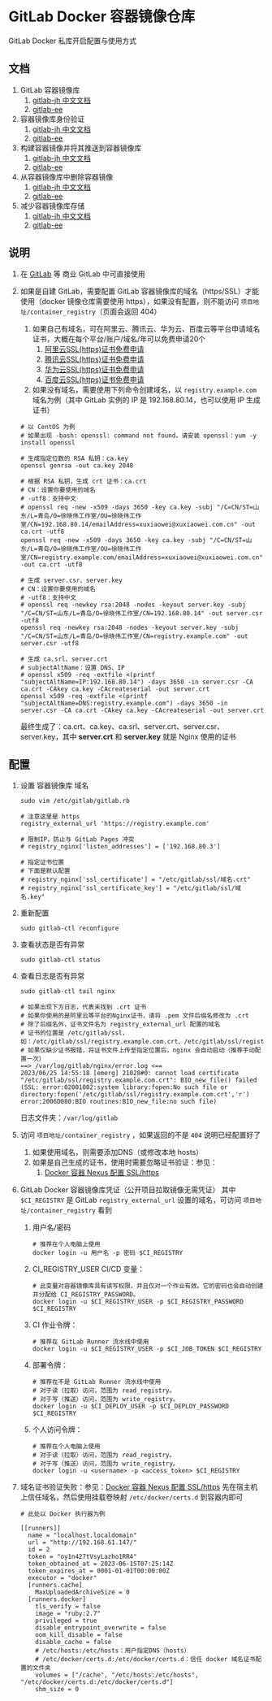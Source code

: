 # GitLab Docker 容器镜像仓库

GitLab Docker 私库开启配置与使用方式

## 文档

1. GitLab 容器镜像库
    1. [gitlab-jh 中文文档](https://docs.gitlab.cn/jh/user/packages/container_registry/)
    2. [gitlab-ee](https://docs.gitlab.com/ee/user/packages/container_registry/)
2. 容器镜像库身份验证
    1. [gitlab-jh 中文文档](https://docs.gitlab.cn/jh/user/packages/container_registry/authenticate_with_container_registry.html)
    2. [gitlab-ee](https://docs.gitlab.com/ee/user/packages/container_registry/authenticate_with_container_registry.html)
3. 构建容器镜像并将其推送到容器镜像库
    1. [gitlab-jh 中文文档](https://docs.gitlab.cn/jh/user/packages/container_registry/build_and_push_images.html)
    2. [gitlab-ee](https://docs.gitlab.com/ee/user/packages/container_registry/build_and_push_images.html)
4. 从容器镜像库中删除容器镜像
    1. [gitlab-jh 中文文档](https://docs.gitlab.cn/jh/user/packages/container_registry/delete_container_registry_images.html)
    2. [gitlab-ee](https://docs.gitlab.com/ee/user/packages/container_registry/delete_container_registry_images.html)
5. 减少容器镜像库存储
    1. [gitlab-jh 中文文档](https://docs.gitlab.cn/jh/user/packages/container_registry/reduce_container_registry_storage.html)
    2. [gitlab-ee](https://docs.gitlab.com/ee/user/packages/container_registry/reduce_container_registry_storage.html)

## 说明

1. 在 [GitLab](https://jihulab.com/) 等
   商业 GitLab 中可直接使用
2. 如果是自建 GitLab，需要配置 GitLab 容器镜像库的域名（https/SSL）才能使用（docker 镜像仓库需要使用
   https），如果没有配置，则不能访问 `项目地址/container_registry`（页面会返回 404）
    1. 如果自己有域名，可在阿里云、腾讯云、华为云、百度云等平台申请域名证书，大概在每个平台/账户/域名/年可以免费申请20个
        1. [阿里云SSL(https)证书免费申请](https://yundun.console.aliyun.com/?p=cas#/certExtend/buy)
        2. [腾讯云SSL(https)证书免费申请](https://console.cloud.tencent.com/ssl)
        3. [华为云SSL(https)证书免费申请](https://console.huaweicloud.com/console/#/ccm/scs/certList)
        4. [百度云SSL(https)证书免费申请](https://console.bce.baidu.com/cas/#/cas/purchased/common/list)
    2. 如果没有域名，需要使用下列命令创建域名，以 `registry.example.com` 域名为例（其中 GitLab 实例的 IP 是
       192.168.80.14，也可以使用 IP 生成证书）

    ```shell
    # 以 CentOS 为例
    # 如果出现 -bash: openssl: command not found，请安装 openssl：yum -y install openssl
    
    # 生成指定位数的 RSA 私钥：ca.key
    openssl genrsa -out ca.key 2048
    
    # 根据 RSA 私钥，生成 crt 证书：ca.crt
    # CN：设置你要使用的域名
    # -utf8：支持中文
    # openssl req -new -x509 -days 3650 -key ca.key -subj "/C=CN/ST=山东/L=青岛/O=徐晓伟工作室/OU=徐晓伟工作室/CN=192.168.80.14/emailAddress=xuxiaowei@xuxiaowei.com.cn" -out ca.crt -utf8
    openssl req -new -x509 -days 3650 -key ca.key -subj "/C=CN/ST=山东/L=青岛/O=徐晓伟工作室/OU=徐晓伟工作室/CN=registry.example.com/emailAddress=xuxiaowei@xuxiaowei.com.cn" -out ca.crt -utf8
    
    # 生成 server.csr、server.key
    # CN：设置你要使用的域名
    # -utf8：支持中文
    # openssl req -newkey rsa:2048 -nodes -keyout server.key -subj "/C=CN/ST=山东/L=青岛/O=徐晓伟工作室/CN=192.168.80.14" -out server.csr -utf8
    openssl req -newkey rsa:2048 -nodes -keyout server.key -subj "/C=CN/ST=山东/L=青岛/O=徐晓伟工作室/CN=registry.example.com" -out server.csr -utf8
    
    # 生成 ca.srl、server.crt
    # subjectAltName：设置 DNS、IP
    # openssl x509 -req -extfile <(printf "subjectAltName=IP:192.168.80.14") -days 3650 -in server.csr -CA ca.crt -CAkey ca.key -CAcreateserial -out server.crt
    openssl x509 -req -extfile <(printf "subjectAltName=DNS:registry.example.com") -days 3650 -in server.csr -CA ca.crt -CAkey ca.key -CAcreateserial -out server.crt
    ```

   最终生成了：ca.crt、ca.key、ca.srl、server.crt、server.csr、server.key，其中 **server.crt** 和 **server.key** 就是 Nginx
   使用的证书

## 配置

1. 设置 容器镜像库 域名

   ```shell
   sudo vim /etc/gitlab/gitlab.rb
   ```

   ```shell
   # 注意这里是 https
   registry_external_url 'https://registry.example.com'
   
   # 限制IP，防止与 GitLab Pages 冲突
   # registry_nginx['listen_addresses'] = ['192.168.80.3']
   
   # 指定证书位置
   # 下面是默认配置
   # registry_nginx['ssl_certificate'] = "/etc/gitlab/ssl/域名.crt"
   # registry_nginx['ssl_certificate_key'] = "/etc/gitlab/ssl/域名.key"
   ```

2. 重新配置

   ```shell
   sudo gitlab-ctl reconfigure
   ```

3. 查看状态是否有异常

   ```shell
   sudo gitlab-ctl status
   ```

4. 查看日志是否有异常

   ```shell
   sudo gitlab-ctl tail nginx
   ```

   ```shell
   # 如果出现下方日志，代表未找到 .crt 证书
   # 如果你使用的是阿里云等平台的Nginx证书，请将 .pem 文件后缀名修改为 .crt
   # 除了后缀名外，证书文件名为 registry_external_url 配置的域名
   # 证书的位置是 /etc/gitlab/ssl，如：/etc/gitlab/ssl/registry.example.com.crt、/etc/gitlab/ssl/registry.example.com.key
   # 如果仅缺少证书报错，将证书文件上传至指定位置后，nginx 会自动启动（推荐手动配置一次）
   ==> /var/log/gitlab/nginx/error.log <==
   2023/06/25 14:55:18 [emerg] 21028#0: cannot load certificate "/etc/gitlab/ssl/registry.example.com.crt": BIO_new_file() failed (SSL: error:02001002:system library:fopen:No such file or directory:fopen('/etc/gitlab/ssl/registry.example.com.crt','r') error:2006D080:BIO routines:BIO_new_file:no such file)
   ```

   日志文件夹：`/var/log/gitlab`

5. 访问 `项目地址/container_registry` ，如果返回的不是 `404` 说明已经配置好了
    1. 如果使用域名，则需要添加DNS（或修改本地 hosts）
    2. 如果是自己生成的证书，使用时需要忽略证书验证：参见：
        1. [Docker 容器 Nexus 配置 SSL/https](/docs/nexus/docker-https-configuration.md)
6. GitLab Docker 容器镜像库凭证（公开项目拉取镜像无需凭证）
   其中 `$CI_REGISTRY` 是 GitLab `registry_external_url` 设置的域名，可访问 `项目地址/container_registry` 看到
    1. 用户名/密码

       ```shell
       # 推荐在个人电脑上使用
       docker login -u 用户名 -p 密码 $CI_REGISTRY
       ```

    2. CI_REGISTRY_USER CI/CD 变量：

       ```shell
       # 此变量对容器镜像库具有读写权限，并且仅对一个作业有效。它的密码也会自动创建并分配给 CI_REGISTRY_PASSWORD。
       docker login -u $CI_REGISTRY_USER -p $CI_REGISTRY_PASSWORD $CI_REGISTRY
       ```

    3. CI 作业令牌：

       ```shell
       # 推荐在 GitLab Runner 流水线中使用
       docker login -u $CI_REGISTRY_USER -p $CI_JOB_TOKEN $CI_REGISTRY
       ```

    4. 部署令牌：

       ```shell
       # 推荐在不是 GitLab Runner 流水线中使用
       # 对于读（拉取）访问，范围为 read_registry。
       # 对于写（推送）访问，范围为 write_registry。
       docker login -u $CI_DEPLOY_USER -p $CI_DEPLOY_PASSWORD $CI_REGISTRY
       ```

    5. 个人访问令牌：

       ```shell
       # 推荐在个人电脑上使用
       # 对于读（拉取）访问，范围为 read_registry。
       # 对于写（推送）访问，范围为 write_registry。
       docker login -u <username> -p <access_token> $CI_REGISTRY
       ```

7. 域名证书验证失败：参见：[Docker 容器 Nexus 配置 SSL/https](/docs/nexus/docker-https-configuration.md)
   先在宿主机上信任域名，然后使用挂载卷映射 `/etc/docker/certs.d` 到容器内即可

    ```shell
    # 此处以 Docker 执行器为例
    
    [[runners]]
      name = "localhost.localdomain"
      url = "http://192.168.61.147/"
      id = 2
      token = "oy1n427tVsyLazho1RR4"
      token_obtained_at = 2023-06-15T07:25:14Z
      token_expires_at = 0001-01-01T00:00:00Z
      executor = "docker"
      [runners.cache]
        MaxUploadedArchiveSize = 0
      [runners.docker]
        tls_verify = false
        image = "ruby:2.7"
        privileged = true
        disable_entrypoint_overwrite = false
        oom_kill_disable = false
        disable_cache = false
        # /etc/hosts:/etc/hosts：用户指定DNS（hosts）
        # /etc/docker/certs.d:/etc/docker/certs.d：信任 docker 域名证书配置的文件夹
        volumes = ["/cache", "/etc/hosts:/etc/hosts", "/etc/docker/certs.d:/etc/docker/certs.d"]
        shm_size = 0
    ```
